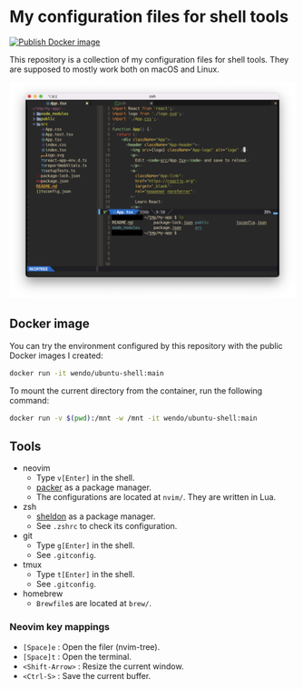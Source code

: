 
# My configuration files for shell tools

[![Publish Docker image](https://github.com/endowataru/conf/actions/workflows/docker-image.yml/badge.svg?branch=main)](https://github.com/endowataru/conf/actions/workflows/docker-image.yml)

This repository is a collection of my configuration files for shell tools.
They are supposed to mostly work both on macOS and Linux.

![Example](example.png)

## Docker image

You can try the environment configured by this repository
with the public Docker images I created:
```bash
docker run -it wendo/ubuntu-shell:main
```
To mount the current directory from the container,
run the following command:
```bash
docker run -v $(pwd):/mnt -w /mnt -it wendo/ubuntu-shell:main
```

## Tools

- neovim
    - Type `v[Enter]` in the shell.
    - [packer](https://github.com/wbthomason/packer.nvim) as a package manager.
    - The configurations are located at `nvim/`. They are written in Lua.
- zsh
    - [sheldon](https://github.com/rossmacarthur/sheldon) as a package manager.
    - See `.zshrc` to check its configuration.
- git
    - Type `g[Enter]` in the shell.
    - See `.gitconfig`.
- tmux
    - Type `t[Enter]` in the shell.
    - See `.gitconfig`.
- homebrew
    - `Brewfile`s are located at `brew/`.

### Neovim key mappings

- `[Space]e` : Open the filer (nvim-tree).
- `[Space]t` : Open the terminal.
- `<Shift-Arrow>` : Resize the current window.
- `<Ctrl-S>` : Save the current buffer.

